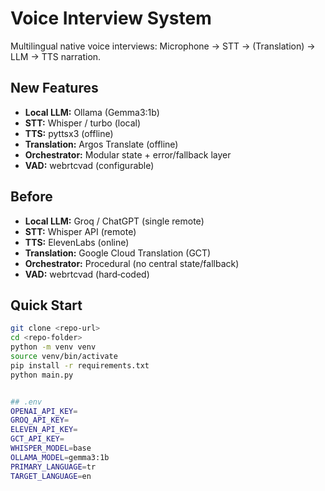 # Voice Interview System

Multilingual native voice interviews: Microphone → STT → (Translation) → LLM → TTS narration.

## New Features
- **Local LLM:** Ollama (Gemma3:1b)
- **STT:** Whisper / turbo (local)
- **TTS:** pyttsx3 (offline)
- **Translation:** Argos Translate (offline)
- **Orchestrator:** Modular state + error/fallback layer
- **VAD:** webrtcvad (configurable)

## Before
- **Local LLM:** Groq / ChatGPT (single remote)
- **STT:** Whisper API (remote)
- **TTS:** ElevenLabs (online)
- **Translation:** Google Cloud Translation (GCT)
- **Orchestrator:** Procedural (no central state/fallback)
- **VAD:** webrtcvad (hard‑coded)


## Quick Start
```bash
git clone <repo-url>
cd <repo-folder>
python -m venv venv
source venv/bin/activate  
pip install -r requirements.txt
python main.py


## .env
OPENAI_API_KEY=
GROQ_API_KEY=
ELEVEN_API_KEY=
GCT_API_KEY=
WHISPER_MODEL=base
OLLAMA_MODEL=gemma3:1b
PRIMARY_LANGUAGE=tr
TARGET_LANGUAGE=en
